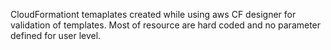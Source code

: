 CloudFormationt temaplates created while using aws CF designer for validation of templates. 
Most of resource are hard coded and no parameter defined for user level.
